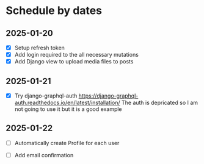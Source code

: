 # Schedule by dates

## 2025-01-20

- [x] Setup refresh token
- [x] Add login required to the all necessary mutations
- [x] Add Django view to upload media files to posts

## 2025-01-21
- [x] Try django-graphql-auth https://django-graphql-auth.readthedocs.io/en/latest/installation/
  The auth is depricated so I am not going to use it but it is a good example

## 2025-01-22
- [ ] Automatically create Profile for each user
- [ ] Add email confirmation
  

